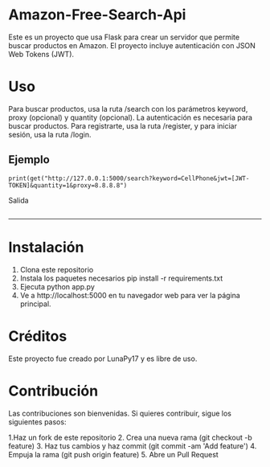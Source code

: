Amazon-Free-Search-Api
=======
Este es un proyecto que usa Flask para crear un servidor que permite buscar productos en Amazon. El proyecto incluye autenticación con JSON Web Tokens (JWT).

# Uso
Para buscar productos, usa la ruta /search con los parámetros keyword, proxy (opcional) y quantity (opcional). La autenticación es necesaria para buscar productos. Para registrarte, usa la ruta /register, y para iniciar sesión, usa la ruta /login.

Ejemplo
---------

```from requests import get
print(get("http://127.0.0.1:5000/search?keyword=CellPhone&jwt=[JWT-TOKEN]&quantity=1&proxy=8.8.8.8")
```
Salida

```{"keywords":"CellPhone","products":[{"link":"https://www.amazon.com.mx/SAMSUNG-Electronics-Smartphone-Brightest-Processor/dp/B09MW17JQY/ref=sr_1_1?keywords=cell+phone&qid=1680734487&sr=8-1&ufe=app_do%3Aamzn1.fos.66c34496-0d28-4d73-a0a1-97a8d87ec0b2","name":"SAMSUNG Electronics Galaxy S22 Ultra Smartphone, Factory Unlocked Android Cell Phone, 512GB, 8K Camera & Video, Brightest Display, S Pen, Long Battery Life, Fast 4nm Processor, US Version, Burgundy","price":"$20,842.82","rating":"4.6 de 5 estrellas"}]}
```
---------

# Instalación
1. Clona este repositorio
2. Instala los paquetes necesarios pip install -r requirements.txt
3. Ejecuta python app.py
4. Ve a http://localhost:5000 en tu navegador web para ver la página principal.

# Créditos
Este proyecto fue creado por LunaPy17 y es libre de uso.

# Contribución
Las contribuciones son bienvenidas. Si quieres contribuir, sigue los siguientes pasos:

1.Haz un fork de este repositorio
2. Crea una nueva rama (git checkout -b feature)
3. Haz tus cambios y haz commit (git commit -am 'Add feature')
4. Empuja la rama (git push origin feature)
5. Abre un Pull Request
